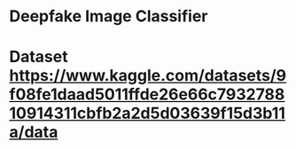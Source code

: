# Deepfake Image Classifier

# Dataset https://www.kaggle.com/datasets/9f08fe1daad5011ffde26e66c793278810914311cbfb2a2d5d03639f15d3b11a/data

